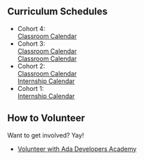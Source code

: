 Curriculum Schedules
--------------------
* Cohort 4:  
  [Classroom Calendar](cohort_schedules/C04_classroom.md)
* Cohort 3:  
  [Classroom Calendar](cohort_schedules/C03_classroom.md)  
  [Classroom Calendar](cohort_schedules/C03_internship.md)
* Cohort 2:  
  [Classroom Calendar](cohort_schedules/C02_classroom.md)  
[Internship Calendar](cohort_schedules/C02_internship.md)
* Cohort 1:  
  [Internship Calendar](cohort_schedules/C01_internship.md)

How to Volunteer
----------------
Want to get involved? Yay!
* [Volunteer with Ada Developers Academy](http://adadevelopersacademy.wiki/)
